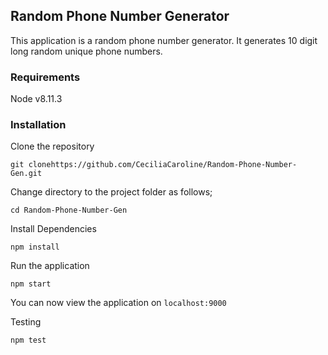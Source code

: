 ## Random Phone Number Generator
This application is a random phone number generator. It generates 10 digit long random unique phone numbers.

### Requirements

Node v8.11.3

### Installation

Clone the repository 

`git clonehttps://github.com/CeciliaCaroline/Random-Phone-Number-Gen.git`

Change directory to the project folder as follows; 

`cd Random-Phone-Number-Gen`

Install Dependencies

`npm install`

Run the application

`npm start`

You can now view the application on `localhost:9000`

Testing

`npm test`